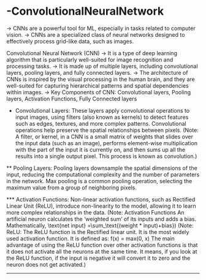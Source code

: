 # -ConvolutionalNeuralNetwork
-> CNNs are a powerful tool for ML, especially in tasks related to computer vision.
-> CNNs are a specialized class of neural networks designed to effectively process grid-like data, such as images.

Convolutional Neural Network (CNN)
-> It is a type of deep learning algorithm that is particularly well-suited for image recognition and processing tasks.
-> It is made up of multiple layers, including convolutional layers, pooling layers, and fully connected layers. 
-> The architecture of CNNs is inspired by the visual processing in the human brain, and they are well-suited for capturing hierarchical patterns and spatial dependencies within images.
-> Key Components of CNN: 
Convolutional layers, Pooling layers, Activation Functions, Fully Connected layers

* Convolutional Layers: These layers apply convolutional operations to input images, using filters (also known as kernels) to detect features such as edges, textures, and more complex patterns. Convolutional operations help preserve the spatial relationships between pixels.
(Note: A filter, or kernel, in a CNN is a small matrix of weights that slides over the input data (such as an image), performs element-wise multiplication with the part of the input it is currently on, and then sums up all the results into a single output pixel. This process is known as convolution.)

** Pooling Layers: Pooling layers downsample the spatial dimensions of the input, reducing the computational complexity and the number of parameters in the network. Max pooling is a common pooling operation, selecting the maximum value from a group of neighboring pixels.

*** Activation Functions: Non-linear activation functions, such as Rectified Linear Unit (ReLU), introduce non-linearity to the model, allowing it to learn more complex relationships in the data.
(Note: Activation Functions An artificial neuron calculates the ‘weighted sum’ of its inputs and adds a bias. Mathematically, \text{net input} =\sum_\text{(weight * input)+bias})
(Note: ReLU: The ReLU function is the Rectified linear unit. It is the most widely used activation function. It is defined as: f(x) = max(0, x) 
The main advantage of using the ReLU function over other activation functions is that it does not activate all the neurons at the same time. It means, if you look at the ReLU function, if the input is negative it will convert it to zero and the neuron does not get activated.)

**** 


